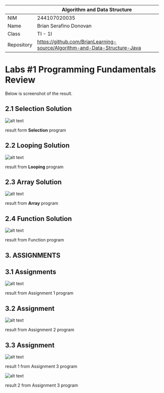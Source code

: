 |  | Algorithm and Data Structure |
|--|--|
| NIM | 244107020035 |
| Name |  Brian Serafino Donovan |
| Class | TI - 1I |
| Repository | https://github.com/BrianLearning-source/Algorithm-and-Data-Structure-Java |

# Labs #1 Programming Fundamentals Review

Below is screenshot of the result.

## 2.1 Selection Solution

![alt text](https://github.com/BrianLearning-source/Algorithm-and-Data-Structure-Java/blob/5c62fad48f3268702e251504b28aaf092cc26309/Jobsheet1/images/image-7.png)

result form **Selection** program

## 2.2 Looping Solution

![alt text](https://github.com/BrianLearning-source/Algorithm-and-Data-Structure-Java/blob/0b8b66a3b5f8a216eaf96041d6d32458102186a9/Jobsheet1/images/image-8.png) 

result from **Looping** program

## 2.3 Array Solution

![alt text](https://github.com/BrianLearning-source/Algorithm-and-Data-Structure-Java/blob/5c62fad48f3268702e251504b28aaf092cc26309/Jobsheet1/images/image.png) 

result from **Array** program

## 2.4 Function Solution

![alt text](https://github.com/BrianLearning-source/Algorithm-and-Data-Structure-Java/blob/5c62fad48f3268702e251504b28aaf092cc26309/Jobsheet1/images/image-1.png)

result from Function program

## 3. ASSIGNMENTS 
## 3.1 Assignments

![alt text](https://github.com/BrianLearning-source/Algorithm-and-Data-Structure-Java/blob/5c62fad48f3268702e251504b28aaf092cc26309/Jobsheet1/images/image-2.png) 

result from Assignment 1 program

## 3.2 Assignment

![alt text](https://github.com/BrianLearning-source/Algorithm-and-Data-Structure-Java/blob/5c62fad48f3268702e251504b28aaf092cc26309/Jobsheet1/images/image-3.png) 

result from Assignment 2 program

## 3.3 Assignment

![alt text](https://github.com/BrianLearning-source/Algorithm-and-Data-Structure-Java/blob/5c62fad48f3268702e251504b28aaf092cc26309/Jobsheet1/images/image-4.png) 

result 1 from Assignment 3 program

![alt text](https://github.com/BrianLearning-source/Algorithm-and-Data-Structure-Java/blob/5c62fad48f3268702e251504b28aaf092cc26309/Jobsheet1/images/image-5.png) 

result 2 from Assignment 3 program
